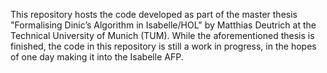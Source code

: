 This repository hosts the code developed as part of the master thesis "Formalising Dinic’s Algorithm in
Isabelle/HOL" by Matthias Deutrich at the Technical University of Munich (TUM). While the aforementioned
thesis is finished, the code in this repository is still a work in progress, in the hopes of one day
making it into the Isabelle AFP.
